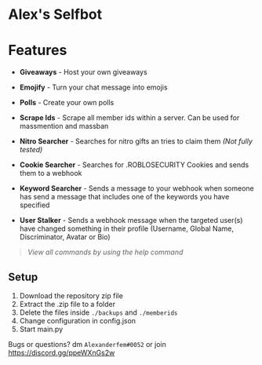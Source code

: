 # Alex's Selfbot



# Features
* **Giveaways** - Host your own giveaways
* **Emojify** - Turn your chat message into emojis
* **Polls** - Create your own polls
* **Scrape Ids** - Scrape all member ids within a server. Can be used for massmention and massban

* **Nitro Searcher** - Searches for nitro gifts an tries to claim them *(Not fully tested)*
* **Cookie Searcher** - Searches for .ROBLOSECURITY Cookies and sends them to a webhook
* **Keyword Searcher** - Sends a message to your webhook when someone has send a message that includes one of the keywords you have specified
* **User Stalker** - Sends a webhook message when the targeted user(s) have changed something in their profile (Username, Global Name, Discriminator, Avatar or Bio)

> *View all commands by using the help command*

## Setup

1. Download the repository zip file
2. Extract the .zip file to a folder
3. Delete the files inside `./backups` and `./memberids`
4. Change configuration in config.json
5. Start main.py


Bugs or questions? dm `Alexanderfem#0052` or join https://discord.gg/ppeWXnGs2w
